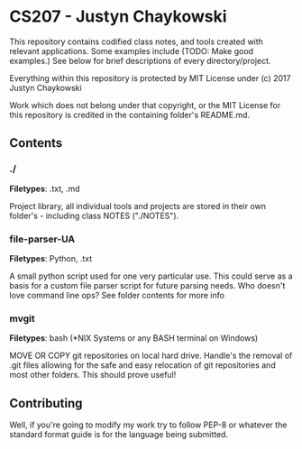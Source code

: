 # CS207 - Justyn Chaykowski

This repository contains codified class notes, and tools created with relevant
applications. Some examples include (TODO: Make good examples.) See below for
brief descriptions of every directory/project.

Everything within this repository is protected by MIT License under
       (c) 2017 Justyn Chaykowski
	   
Work which does not belong under that copyright, or the MIT License for this
repository is credited in the containing folder's README.md.

## Contents

### ./
**Filetypes**: .txt, .md

Project library, all individual tools and projects are stored in their own
folder's - including class NOTES ("./NOTES").

### file-parser-UA
**Filetypes**: Python, .txt

A small python script used for one very particular use. This could serve as a
basis for a custom file parser script for future parsing needs. Who doesn't love
command line ops? See folder contents for more info

### mvgit
**Filetypes**: bash (*NIX Systems or any BASH terminal on Windows)

MOVE OR COPY git repositories on local hard drive. Handle's the removal of .git 
files allowing for the safe and easy relocation of git repositories and most
other folders. This should prove useful!


## Contributing
Well, if you're going to modify my work try to follow PEP-8 or whatever the
standard format guide is for the language being submitted.
